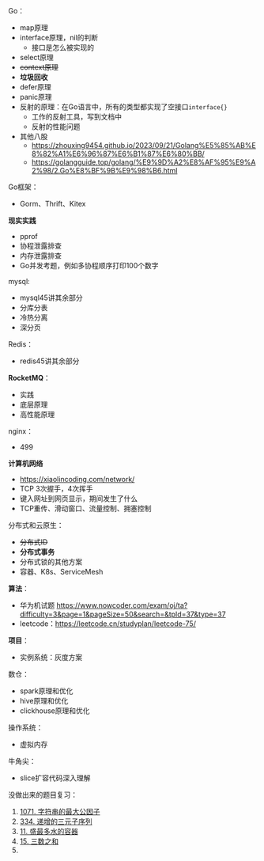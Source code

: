 Go：
- map原理
- interface原理，nil的判断
	- 接口是怎么被实现的
- select原理
- ~~context原理~~
- **垃圾回收**
- defer原理
- panic原理
- 反射的原理：在Go语言中，所有的类型都实现了空接口`interface{}`
	- 工作的反射工具，写到文档中
	- 反射的性能问题
- 其他八股
	- https://zhouxing9454.github.io/2023/09/21/Golang%E5%85%AB%E8%82%A1%E6%96%87%E6%B1%87%E6%80%BB/
	- https://golangguide.top/golang/%E9%9D%A2%E8%AF%95%E9%A2%98/2.Go%E8%BF%9B%E9%98%B6.html

Go框架：
- Gorm、Thrift、Kitex

**现实实践**
- pprof
- 协程泄露排查
- 内存泄露排查
- Go并发考题，例如多协程顺序打印100个数字

mysql:
- mysql45讲其余部分
- 分库分表
- 冷热分离
- 深分页

Redis：
- redis45讲其余部分

**RocketMQ**：
- 实践
- 底层原理
- 高性能原理

nginx：
- 499

**计算机网络**
- https://xiaolincoding.com/network/
- TCP 3次握手，4次挥手
- 键入网址到网页显示，期间发生了什么
- TCP重传、滑动窗口、流量控制、拥塞控制

分布式和云原生：
- ~~分布式ID~~
- **分布式事务**
- 分布式锁的其他方案
- 容器、K8s、ServiceMesh

**算法**：
- 华为机试题 https://www.nowcoder.com/exam/oj/ta?difficulty=3&page=1&pageSize=50&search=&tpId=37&type=37
- leetcode：https://leetcode.cn/studyplan/leetcode-75/

**项目**：
- 实例系统：灰度方案

数仓：
- spark原理和优化  
- hive原理和优化  
- clickhouse原理和优化

操作系统：
- 虚拟内存

牛角尖：
- slice扩容代码深入理解


没做出来的题目复习：
1. [1071. 字符串的最大公因子](https://leetcode.cn/problems/greatest-common-divisor-of-strings/)
2. [334. 递增的三元子序列](https://leetcode.cn/problems/increasing-triplet-subsequence/)
3. [11. 盛最多水的容器](https://leetcode.cn/problems/container-with-most-water/)
4. [15. 三数之和](https://leetcode.cn/problems/3sum/)
5. 